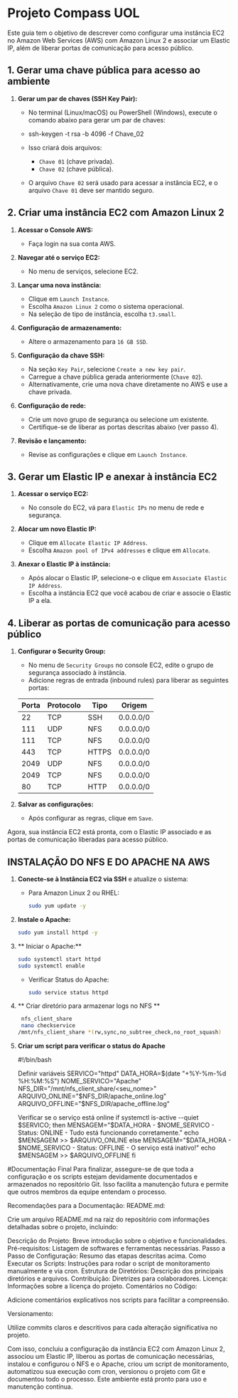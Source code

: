 # Projeto Compass UOL

Este guia tem o objetivo de descrever como configurar uma instância EC2 no Amazon Web Services (AWS) com Amazon Linux 2 e associar um Elastic IP, além de liberar portas de comunicação para acesso público.

## 1. Gerar uma chave pública para acesso ao ambiente

1. **Gerar um par de chaves (SSH Key Pair):**
    - No terminal (Linux/macOS) ou PowerShell (Windows), execute o comando abaixo para gerar um par de chaves:
      
    - ssh-keygen -t rsa -b 4096 -f Chave_02
      
    - Isso criará dois arquivos:
      - `Chave 01` (chave privada).
      - `Chave 02` (chave pública).
    - O arquivo `Chave 02` será usado para acessar a instância EC2, e o arquivo `Chave 01` deve ser mantido seguro.

## 2. Criar uma instância EC2 com Amazon Linux 2

1. **Acessar o Console AWS:**
    - Faça login na sua conta AWS.

2. **Navegar até o serviço EC2:**
    - No menu de serviços, selecione EC2.

3. **Lançar uma nova instância:**
    - Clique em `Launch Instance`.
    - Escolha `Amazon Linux 2` como o sistema operacional.
    - Na seleção de tipo de instância, escolha `t3.small`.

4. **Configuração de armazenamento:**
    - Altere o armazenamento para `16 GB SSD`.

5. **Configuração da chave SSH:**
    - Na seção `Key Pair`, selecione `Create a new key pair`.
    - Carregue a chave pública gerada anteriormente (`Chave 02`).
    - Alternativamente, crie uma nova chave diretamente no AWS e use a chave privada.

6. **Configuração de rede:**
    - Crie um novo grupo de segurança ou selecione um existente.
    - Certifique-se de liberar as portas descritas abaixo (ver passo 4).

7. **Revisão e lançamento:**
    - Revise as configurações e clique em `Launch Instance`.

## 3. Gerar um Elastic IP e anexar à instância EC2

1. **Acessar o serviço EC2:**
    - No console do EC2, vá para `Elastic IPs` no menu de rede e segurança.

2. **Alocar um novo Elastic IP:**
    - Clique em `Allocate Elastic IP Address`.
    - Escolha `Amazon pool of IPv4 addresses` e clique em `Allocate`.

3. **Anexar o Elastic IP à instância:**
    - Após alocar o Elastic IP, selecione-o e clique em `Associate Elastic IP Address`.
    - Escolha a instância EC2 que você acabou de criar e associe o Elastic IP a ela.

## 4. Liberar as portas de comunicação para acesso público

1. **Configurar o Security Group:**
    - No menu de `Security Groups` no console EC2, edite o grupo de segurança associado à instância.
    - Adicione regras de entrada (inbound rules) para liberar as seguintes portas:

   | Porta  | Protocolo | Tipo  | Origem       |
   |--------|-----------|-------|--------------|
   | 22     | TCP       | SSH   | 0.0.0.0/0    |
   | 111    | UDP       | NFS   | 0.0.0.0/0    |
   | 111    | TCP       | NFS   | 0.0.0.0/0    |
   | 443    | TCP       | HTTPS | 0.0.0.0/0    |
   | 2049   | UDP       | NFS   | 0.0.0.0/0    |
   | 2049   | TCP       | NFS   | 0.0.0.0/0    |
   | 80     | TCP       | HTTP  | 0.0.0.0/0    |
     
2. **Salvar as configurações:**
    - Após configurar as regras, clique em `Save`.

Agora, sua instância EC2 está pronta, com o Elastic IP associado e as portas de comunicação liberadas para acesso público.

## INSTALAÇÃO DO NFS E DO APACHE NA AWS

1. **Conecte-se à Instância EC2 via SSH** e atualize o sistema:

    - Para Amazon Linux 2 ou RHEL:
      ```bash
      sudo yum update -y
      ```
2. **Instale o Apache:**

      ```bash
      sudo yum install httpd -y
      ```
3. ** Iniciar o Apache:**

      ```bash
      sudo systemctl start httpd
      sudo systemctl enable
      ```
    - Verificar Status do Apache:
      ```bash
      sudo service status httpd
      ```
 4. ** Criar diretório para armazenar logs no NFS **
      ```bash
       nfs_client_share
       nano checkservice
      /mnt/nfs_client_share *(rw,sync,no_subtree_check,no_root_squash)
      ```
4. **Criar um script para verificar o status do Apache**

      #!/bin/bash

   Definir variáveis
      SERVICO="httpd"
      DATA_HORA=$(date "+%Y-%m-%d %H:%M:%S")
      NOME_SERVICO="Apache"
      NFS_DIR="/mnt/nfs_client_share/<seu_nome>"
      ARQUIVO_ONLINE="$NFS_DIR/apache_online.log"
      ARQUIVO_OFFLINE="$NFS_DIR/apache_offline.log"

    Verificar se o serviço está online
      if systemctl is-active --quiet $SERVICO; then
      MENSAGEM="$DATA_HORA - $NOME_SERVICO - Status: ONLINE - Tudo está funcionando corretamente."
      echo $MENSAGEM >> $ARQUIVO_ONLINE
   else
      MENSAGEM="$DATA_HORA - $NOME_SERVICO - Status: OFFLINE - O serviço está inativo!"
      echo $MENSAGEM >> $ARQUIVO_OFFLINE
   fi


  #Documentação Final
Para finalizar, assegure-se de que toda a configuração e os scripts estejam devidamente documentados e armazenados no repositório Git. Isso facilita a manutenção futura e permite que outros membros da equipe entendam o processo.

Recomendações para a Documentação:
README.md:

Crie um arquivo README.md na raiz do repositório com informações detalhadas sobre o projeto, incluindo:

Descrição do Projeto: Breve introdução sobre o objetivo e funcionalidades.
Pré-requisitos: Listagem de softwares e ferramentas necessárias.
Passo a Passo de Configuração: Resumo das etapas descritas acima.
Como Executar os Scripts: Instruções para rodar o script de monitoramento manualmente e via cron.
Estrutura de Diretórios: Descrição dos principais diretórios e arquivos.
Contribuição: Diretrizes para colaboradores.
Licença: Informações sobre a licença do projeto.
Comentários no Código:

Adicione comentários explicativos nos scripts para facilitar a compreensão.

Versionamento:

Utilize commits claros e descritivos para cada alteração significativa no projeto.

Com isso, concluiu a configuração da instância EC2 com Amazon Linux 2, associou um Elastic IP, liberou as portas de comunicação necessárias, instalou e configurou o NFS e o Apache, criou um script de monitoramento, automatizou sua execução com cron, versionou o projeto com Git e documentou todo o processo. Este ambiente está pronto para uso e manutenção contínua.

    

